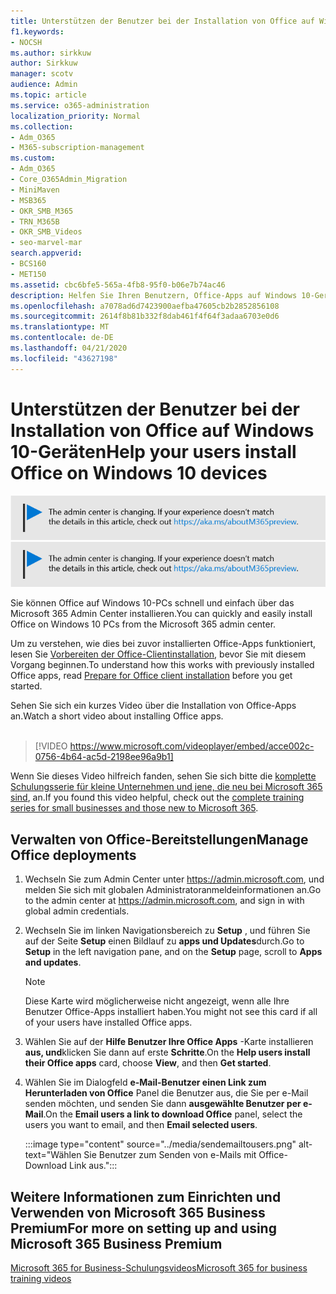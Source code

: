 ```yaml
---
title: Unterstützen der Benutzer bei der Installation von Office auf Windows 10-Geräten
f1.keywords:
- NOCSH
ms.author: sirkkuw
author: Sirkkuw
manager: scotv
audience: Admin
ms.topic: article
ms.service: o365-administration
localization_priority: Normal
ms.collection:
- Adm_O365
- M365-subscription-management
ms.custom:
- Adm_O365
- Core_O365Admin_Migration
- MiniMaven
- MSB365
- OKR_SMB_M365
- TRN_M365B
- OKR_SMB_Videos
- seo-marvel-mar
search.appverid:
- BCS160
- MET150
ms.assetid: cbc6bfe5-565a-4fb8-95f0-b06e7b74ac46
description: Helfen Sie Ihren Benutzern, Office-Apps auf Windows 10-Geräten zu installieren und Office auf Windows 10-PCs problemlos aus dem Microsoft 365 Admin Center zu installieren.
ms.openlocfilehash: a7078ad6d7423900aefba47605cb2b2852856108
ms.sourcegitcommit: 2614f8b81b332f8dab461f4f64f3adaa6703e0d6
ms.translationtype: MT
ms.contentlocale: de-DE
ms.lasthandoff: 04/21/2020
ms.locfileid: "43627198"
---
```

# <a name="help-your-users-install-office-on-windows-10-devices"></a><span data-ttu-id="1ac26-103">Unterstützen der Benutzer bei der Installation von Office auf Windows 10-Geräten</span><span class="sxs-lookup"><span data-stu-id="1ac26-103">Help your users install Office on Windows 10 devices</span></span>

<span data-ttu-id="1ac26-104">[![Hinweis, der Sie darüber informiert, dass sich das Admin Center ändert und Sie unter "aka.ms/aboutM365preview" weitere Details finden.](../media/m365admincenterchanging.png)](https://docs.microsoft.com/office365/admin/microsoft-365-admin-center-preview)</span><span class="sxs-lookup"><span data-stu-id="1ac26-104">[![Label to let you know the admin center is changing and you can find more details at aka.ms/aboutM365preview.](../media/m365admincenterchanging.png)](https://docs.microsoft.com/office365/admin/microsoft-365-admin-center-preview)</span></span>

<span data-ttu-id="1ac26-105">Sie können Office auf Windows 10-PCs schnell und einfach über das Microsoft 365 Admin Center installieren.</span><span class="sxs-lookup"><span data-stu-id="1ac26-105">You can quickly and easily install Office on Windows 10 PCs from the Microsoft 365 admin center.</span></span>
  
<span data-ttu-id="1ac26-106">Um zu verstehen, wie dies bei zuvor installierten Office-Apps funktioniert, lesen Sie [Vorbereiten der Office-Clientinstallation](prepare-for-office-client-deployment.md), bevor Sie mit diesem Vorgang beginnen.</span><span class="sxs-lookup"><span data-stu-id="1ac26-106">To understand how this works with previously installed Office apps, read [Prepare for Office client installation](prepare-for-office-client-deployment.md) before you get started.</span></span>

<span data-ttu-id="1ac26-107">Sehen Sie sich ein kurzes Video über die Installation von Office-Apps an.</span><span class="sxs-lookup"><span data-stu-id="1ac26-107">Watch a short video about installing Office apps.</span></span><br><br>

> [!VIDEO https://www.microsoft.com/videoplayer/embed/acce002c-0756-4b64-ac5d-2198ee96a9b1] 

<span data-ttu-id="1ac26-108">Wenn Sie dieses Video hilfreich fanden, sehen Sie sich bitte die [komplette Schulungsserie für kleine Unternehmen und jene, die neu bei Microsoft 365 sind](https://support.office.com/article/6ab4bbcd-79cf-4000-a0bd-d42ce4d12816), an.</span><span class="sxs-lookup"><span data-stu-id="1ac26-108">If you found this video helpful, check out the [complete training series for small businesses and those new to Microsoft 365](https://support.office.com/article/6ab4bbcd-79cf-4000-a0bd-d42ce4d12816).</span></span>

## <a name="manage-office-deployments"></a><span data-ttu-id="1ac26-109">Verwalten von Office-Bereitstellungen</span><span class="sxs-lookup"><span data-stu-id="1ac26-109">Manage Office deployments</span></span>

1. <span data-ttu-id="1ac26-110">Wechseln Sie zum Admin Center unter <a href="https://go.microsoft.com/fwlink/p/?linkid=2024339" target="_blank">https://admin.microsoft.com</a>, und melden Sie sich mit globalen Administratoranmeldeinformationen an.</span><span class="sxs-lookup"><span data-stu-id="1ac26-110">Go to the admin center at <a href="https://go.microsoft.com/fwlink/p/?linkid=2024339" target="_blank">https://admin.microsoft.com</a>, and sign in with global admin credentials.</span></span> 

2. <span data-ttu-id="1ac26-111">Wechseln Sie im linken Navigationsbereich zu **Setup** , und führen Sie auf der Seite **Setup** einen Bildlauf zu **apps und Updates**durch.</span><span class="sxs-lookup"><span data-stu-id="1ac26-111">Go to **Setup** in the left navigation pane, and on the **Setup** page, scroll to **Apps and updates**.</span></span>
    > [!NOTE]
    > <span data-ttu-id="1ac26-112">Diese Karte wird möglicherweise nicht angezeigt, wenn alle Ihre Benutzer Office-Apps installiert haben.</span><span class="sxs-lookup"><span data-stu-id="1ac26-112">You might not see this card if all of your  users have installed Office apps.</span></span>
  
3. <span data-ttu-id="1ac26-113">Wählen Sie auf der **Hilfe Benutzer Ihre Office Apps** -Karte installieren **aus, und**klicken Sie dann auf erste **Schritte**.</span><span class="sxs-lookup"><span data-stu-id="1ac26-113">On the **Help users install their Office apps** card, choose **View**, and then **Get started**.</span></span>
    
4. <span data-ttu-id="1ac26-114">Wählen Sie im Dialogfeld **e-Mail-Benutzer einen Link zum Herunterladen von Office** Panel die Benutzer aus, die Sie per e-Mail senden möchten, und senden Sie dann **ausgewählte Benutzer per e-Mail**.</span><span class="sxs-lookup"><span data-stu-id="1ac26-114">On the **Email users a link to download Office** panel, select the users you want to email, and then **Email selected users**.</span></span>

    
      :::image type="content" source="../media/sendemailtousers.png" alt-text="Wählen Sie Benutzer zum Senden von e-Mails mit Office-Download Link aus.":::

## <a name="for-more-on-setting-up-and-using-microsoft-365-business-premium"></a><span data-ttu-id="1ac26-116">Weitere Informationen zum Einrichten und Verwenden von Microsoft 365 Business Premium</span><span class="sxs-lookup"><span data-stu-id="1ac26-116">For more on setting up and using Microsoft 365 Business Premium</span></span>

[<span data-ttu-id="1ac26-117">Microsoft 365 for Business-Schulungsvideos</span><span class="sxs-lookup"><span data-stu-id="1ac26-117">Microsoft 365 for business training videos</span></span>](https://support.office.com/article/6ab4bbcd-79cf-4000-a0bd-d42ce4d12816)
